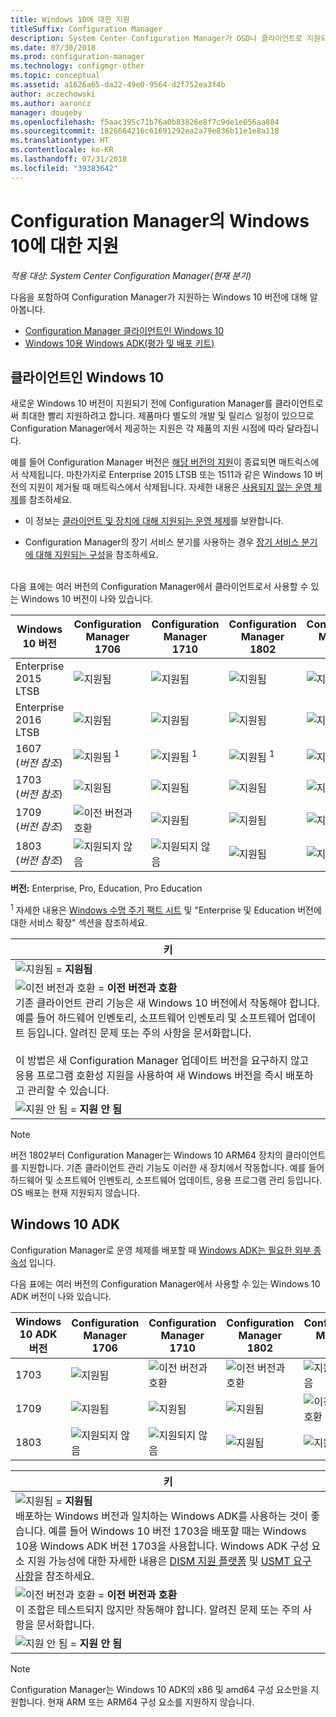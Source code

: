 ```yaml
---
title: Windows 10에 대한 지원
titleSuffix: Configuration Manager
description: System Center Configuration Manager가 OSD나 클라이언트로 지원되는 Windows 10 버전에 대해 알아보세요.
ms.date: 07/30/2018
ms.prod: configuration-manager
ms.technology: configmgr-other
ms.topic: conceptual
ms.assetid: a1626a65-da22-49e0-9564-d2f752ea3f4b
author: aczechowski
ms.author: aaroncz
manager: dougeby
ms.openlocfilehash: f5aac395c71b76a0b83826e8f7c9de1e656aa884
ms.sourcegitcommit: 1826664216c61691292ea2a79e836b11e1e8a118
ms.translationtype: HT
ms.contentlocale: ko-KR
ms.lasthandoff: 07/31/2018
ms.locfileid: "39383642"
---
```

# <a name="support-for-windows-10-in-configuration-manager"></a>Configuration Manager의 Windows 10에 대한 지원  

*적용 대상: System Center Configuration Manager(현재 분기)*


다음을 포함하여 Configuration Manager가 지원하는 Windows 10 버전에 대해 알아봅니다.
 -  [Configuration Manager 클라이언트인 Windows 10](#windows-10-as-a-client)
 -  [Windows 10용 Windows ADK(평가 및 배포 키트)](#windows-10-adk)



## <a name="windows-10-as-a-client"></a>클라이언트인 Windows 10
새로운 Windows 10 버전이 지원되기 전에 Configuration Manager를 클라이언트로써 최대한 빨리 지원하려고 합니다. 제품마다 별도의 개발 및 릴리스 일정이 있으므로 Configuration Manager에서 제공하는 지원은 각 제품의 지원 시점에 따라 달라집니다.

예를 들어 Configuration Manager 버전은 [해당 버전의 지원](/sccm/core/servers/manage/current-branch-versions-supported)이 종료되면 매트릭스에서 삭제됩니다. 마찬가지로 Enterprise 2015 LTSB 또는 1511과 같은 Windows 10 버전의 지원이 제거될 때 매트릭스에서 삭제됩니다. 자세한 내용은 [사용되지 않는 운영 체제](/sccm/core/plan-design/changes/deprecated/removed-and-deprecated-client#deprecated-client-operating-systems)를 참조하세요.

-   이 정보는 [클라이언트 및 장치에 대해 지원되는 운영 체제](/sccm/core/plan-design/configs/supported-operating-systems-for-clients-and-devices)를 보완합니다.  

-   Configuration Manager의 장기 서비스 분기를 사용하는 경우 [장기 서비스 분기에 대해 지원되는 구성](/sccm/core/understand/supported-configurations-for-ltsb)을 참조하세요.  

<br/>
다음 표에는 여러 버전의 Configuration Manager에서 클라이언트로서 사용할 수 있는 Windows 10 버전이 나와 있습니다.

| Windows 10 버전 | Configuration Manager 1706 | Configuration Manager 1710 | Configuration Manager 1802 | Configuration Manager 1806 |
|---------------------|-----|-----|-----|-----|
| Enterprise 2015 LTSB            <!--10/14/2025-->   | ![지원됨](media/green_check.png) | ![지원됨](media/green_check.png) | ![지원됨](media/green_check.png) | ![지원됨](media/green_check.png) |
| Enterprise 2016 LTSB            <!--10/13/2026-->   | ![지원됨](media/green_check.png) | ![지원됨](media/green_check.png) | ![지원됨](media/green_check.png) | ![지원됨](media/green_check.png) |
| 1607   <br />(*버전 참조*)   <!--04+6/10/2018-->   | ![지원됨](media/green_check.png) <sup>1</sup> | ![지원됨](media/green_check.png) <sup>1</sup> | ![지원됨](media/green_check.png) <sup>1</sup> | ![지원됨](media/green_check.png) <sup>1</sup> |
| 1703   <br />(*버전 참조*)   <!--10+6/09/2018-->   | ![지원됨](media/green_check.png) | ![지원됨](media/green_check.png) | ![지원됨](media/green_check.png) | ![지원됨](media/green_check.png) |
| 1709   <br />(*버전 참조*)   <!--04+6/09/2019-->   | ![이전 버전과 호환](media/blue_compat.png) | ![지원됨](media/green_check.png) | ![지원됨](media/green_check.png) | ![지원됨](media/green_check.png) |
| 1803   <br />(*버전 참조*)   <!--11/12/2019-->   | ![지원되지 않음](media/Red_X.png) | ![지원되지 않음](media/Red_X.png) | ![지원됨](media/green_check.png) | ![지원됨](media/green_check.png) |

<!-- lifecycle reference: https://support.microsoft.com/help/13853/windows-lifecycle-fact-sheet -->

**버전:** Enterprise, Pro, Education, Pro Education   

<sup>1</sup> 자세한 내용은 [Windows 수명 주기 팩트 시트](https://support.microsoft.com/help/13853/windows-lifecycle-fact-sheet) 및 "Enterprise 및 Education 버전에 대한 서비스 확장" 섹션을 참조하세요.

| 키 |
|--|
| ![지원됨](media/green_check.png) = **지원됨**  |
| ![이전 버전과 호환](media/blue_compat.png)  = **이전 버전과 호환** <br/> 기존 클라이언트 관리 기능은 새 Windows 10 버전에서 작동해야 합니다. 예를 들어 하드웨어 인벤토리, 소프트웨어 인벤토리 및 소프트웨어 업데이트 등입니다. 알려진 문제 또는 주의 사항을 문서화합니다. <br><br>이 방법은 새 Configuration Manager 업데이트 버전을 요구하지 않고 응용 프로그램 호환성 지원을 사용하여 새 Windows 버전을 즉시 배포하고 관리할 수 있습니다. |
| ![지원 안 됨](media/Red_X.png) = **지원 안 됨** |

 > [!NOTE]  
 > 버전 1802부터 Configuration Manager는 Windows 10 ARM64 장치의 클라이언트를 지원합니다. 기존 클라이언트 관리 기능도 이러한 새 장치에서 작동합니다. 예를 들어 하드웨어 및 소프트웨어 인벤토리, 소프트웨어 업데이트, 응용 프로그램 관리 등입니다. OS 배포는 현재 지원되지 않습니다. <!-- 1353704 --> 



## <a name="windows-10-adk"></a>Windows 10 ADK
Configuration Manager로 운영 체제를 배포할 때 [Windows ADK는 필요한 외부 종속성](/sccm/osd/plan-design/infrastructure-requirements-for-operating-system-deployment) 입니다.

다음 표에는 여러 버전의 Configuration Manager에서 사용할 수 있는 Windows 10 ADK 버전이 나와 있습니다.

| Windows 10 ADK 버전  | Configuration Manager 1706 | Configuration Manager 1710 | Configuration Manager 1802 | Configuration Manager 1806 |
|--------------------|-----|-----|-----|-----|
| 1703  | ![지원됨](media/green_check.png) | ![이전 버전과 호환](media/blue_compat.png) | ![이전 버전과 호환](media/blue_compat.png) | ![지원되지 않음](media/Red_X.png)   |
| 1709  | ![지원됨](media/green_check.png) | ![지원됨](media/green_check.png) | ![지원됨](media/green_check.png) | ![이전 버전과 호환](media/blue_compat.png) |
| 1803  | ![지원되지 않음](media/Red_X.png)   | ![지원되지 않음](media/Red_X.png) | ![지원됨](media/green_check.png) | ![지원됨](media/green_check.png) |

|키|
|--|
| ![지원됨](media/green_check.png) = **지원됨** <br/> 배포하는 Windows 버전과 일치하는 Windows ADK를 사용하는 것이 좋습니다. 예를 들어 Windows 10 버전 1703을 배포할 때는 Windows 10용 Windows ADK 버전 1703을 사용합니다. Windows ADK 구성 요소 지원 가능성에 대한 자세한 내용은 [DISM 지원 플랫폼](https://docs.microsoft.com/windows-hardware/manufacture/desktop/dism-supported-platforms) 및 [USMT 요구 사항](https://docs.microsoft.com/windows/deployment/usmt/usmt-requirements#bkmk-1)을 참조하세요. |
| ![이전 버전과 호환](media/blue_compat.png)  = **이전 버전과 호환** <br/> 이 조합은 테스트되지 않지만 작동해야 합니다. 알려진 문제 또는 주의 사항을 문서화합니다. |
| ![지원 안 됨](media/Red_X.png) = **지원 안 됨** |

 > [!Note]  
 > Configuration Manager는 Windows 10 ADK의 x86 및 amd64 구성 요소만을 지원합니다. 현재 ARM 또는 ARM64 구성 요소를 지원하지 않습니다. 
